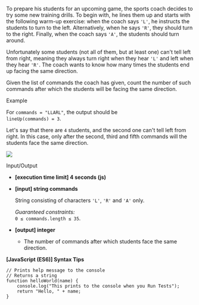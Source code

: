 To prepare his students for an upcoming game, the sports coach decides to try
some new training drills. To begin with, he lines them up and starts with the
following warm-up exercise: when the coach says `'L'`, he instructs the students
to turn to the left. Alternatively, when he says `'R'`, they should turn to the
right. Finally, when the coach says `'A'`, the students should turn around.

Unfortunately some students (not all of them, but at least one) can't tell left
from right, meaning they always turn right when they hear `'L'` and left when
they hear `'R'`. The coach wants to know how many times the students end up
facing the same direction.

Given the list of commands the coach has given, count the number of such
commands after which the students will be facing the same direction.

Example

For `commands = "LLARL"`, the output should be  
`lineUp(commands) = 3`.

Let's say that there are `4` students, and the second one can't tell left from
right. In this case, only after the second, third and fifth commands will the
students face the same direction.

![](https://codesignal.s3.amazonaws.com/tasks/lineUp/img/example.png?_tm=1582036863271)

Input/Output

- **\[execution time limit\] 4 seconds (js)**

- **\[input\] string commands**

  String consisting of characters `'L'`, `'R'` and `'A'` only.

  _Guaranteed constraints:_  
  `0 ≤ commands.length ≤ 35`.

- **\[output\] integer**

  - The number of commands after which students face the same direction.

**\[JavaScript (ES6)\] Syntax Tips**

    // Prints help message to the console
    // Returns a string
    function helloWorld(name) {
        console.log("This prints to the console when you Run Tests");
        return "Hello, " + name;
    }
